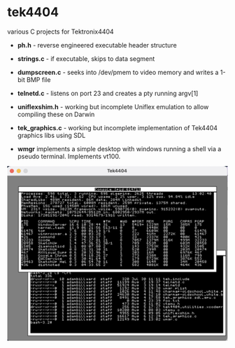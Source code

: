# tek4404
various C projects for Tektronix4404

- **ph.h**          - reverse engineered executable header structure<br>
- **strings.c**     - if executable, skips to data segment<br>
- **dumpscreen.c**  - seeks into /dev/pmem to video memory and writes a 1-bit BMP file<br>
- **telnetd.c**  - listens on port 23 and creates a pty running argv[1]<br>
- **uniflexshim.h**  - working but incomplete Uniflex emulation to allow compiling these on Darwin<br>

- **tek_graphics.c** - working but incomplete implementation of Tek4404 graphics libs using SDL 
- **wmgr** implements a simple desktop with windows running a shell via a pseudo terminal.  Implements vt100.

![alt text](https://github.com/Elektraglide/tek4404/blob/main/wmgr/tek4404_wmgr.png?raw=true)

